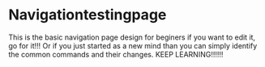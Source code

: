 # Navigationtestingpage
This is the basic navigation page design for beginers if you want to edit it, go for it!!!
Or if you just started as a new mind than you can simply identify the common commands and their changes.
KEEP LEARNING!!!!!!
